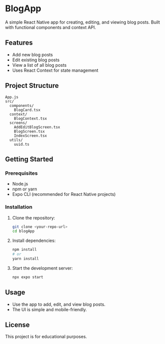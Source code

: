 # BlogApp

A simple React Native app for creating, editing, and viewing blog posts. Built with functional components and context API.

## Features
- Add new blog posts
- Edit existing blog posts
- View a list of all blog posts
- Uses React Context for state management

## Project Structure
```
App.js
src/
  components/
    BlogCard.tsx
  context/
    BlogContext.tsx
  screens/
    AddEditBlogScreen.tsx
    BlogScreen.tsx
    IndexScreen.tsx
  utils/
    uuid.ts
```

## Getting Started

### Prerequisites
- Node.js
- npm or yarn
- Expo CLI (recommended for React Native projects)

### Installation
1. Clone the repository:
   ```bash
   git clone <your-repo-url>
   cd blogApp
   ```
2. Install dependencies:
   ```bash
   npm install
   # or
   yarn install
   ```
3. Start the development server:
   ```bash
   npx expo start
   ```

## Usage
- Use the app to add, edit, and view blog posts.
- The UI is simple and mobile-friendly.

## License
This project is for educational purposes.
